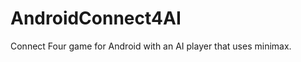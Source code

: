 AndroidConnect4AI
=================
Connect Four game for Android with an AI player that uses minimax.